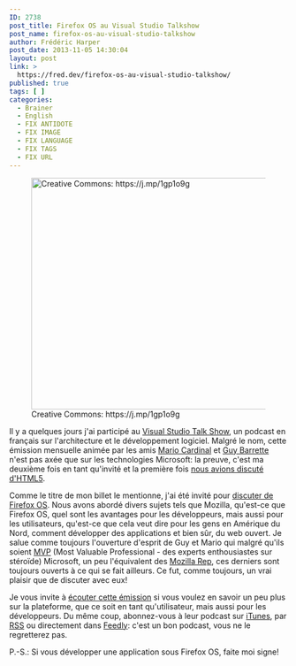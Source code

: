 ```yaml
---
ID: 2738
post_title: Firefox OS au Visual Studio Talkshow
post_name: firefox-os-au-visual-studio-talkshow
author: Frédéric Harper
post_date: 2013-11-05 14:30:04
layout: post
link: >
  https://fred.dev/firefox-os-au-visual-studio-talkshow/
published: true
tags: [ ]
categories:
  - Brainer
  - English
  - FIX ANTIDOTE
  - FIX IMAGE
  - FIX LANGUAGE
  - FIX TAGS
  - FIX URL
---
```

<figure><img alt="Creative Commons: https://j.mp/1gp1o9g" src="http://fred.dev/wp-content/uploads/2013/11/podcast.jpg" width="600" height="419"/><figcaption> Creative Commons: https://j.mp/1gp1o9g</figcaption></figure><p>Il y a quelques jours j'ai participé au <a href="https://visualstudiotalkshow.libsyn.com/" target="_blank" rel="noopener noreferrer">Visual Studio Talk Show</a>, un podcast en français sur l'architecture et le développement logiciel. Malgré le nom, cette émission mensuelle animée par les amis <a href="https://mariocardinal.wordpress.com/" target="_blank" rel="noopener noreferrer">Mario Cardinal</a> et <a href="https://blog.guybarrette.com/" target="_blank" rel="noopener noreferrer">Guy Barrette</a> n'est pas axée que sur les technologies Microsoft: la preuve, c'est ma deuxième fois en tant qu'invité et la première fois <a href="https://visualstudiotalkshow.libsyn.com/0137-fr-d-ric-harper-html5" target="_blank" rel="noopener noreferrer">nous avions discuté d'HTML5</a>.</p><p>Comme le titre de mon billet le mentionne, j'ai été invité pour <a href="https://visualstudiotalkshow.libsyn.com/0164-fr-d-ric-harper-firefox-os" target="_blank" rel="noopener noreferrer">discuter de Firefox OS</a>. Nous avons abordé divers sujets tels que Mozilla, qu'est-ce que Firefox OS, quel sont les avantages pour les développeurs, mais aussi pour les utilisateurs, qu'est-ce que cela veut dire pour les gens en Amérique du Nord, comment développer des applications et bien sûr, du web ouvert. Je salue comme toujours l'ouverture d'esprit de Guy et Mario qui malgré qu'ils soient <a href="https://mvp.microsoft.com/en-US/" target="_blank" rel="noopener noreferrer">MVP</a> (Most Valuable Professional - des experts enthousiastes sur stéroïde) Microsoft, un peu l'équivalent des <a href="https://reps.mozilla.org/" target="_blank" rel="noopener noreferrer">Mozilla Rep</a>, ces derniers sont toujours ouverts à ce qui se fait ailleurs. Ce fut, comme toujours, un vrai plaisir que de discuter avec eux!</p><p>Je vous invite à <a href="https://visualstudiotalkshow.libsyn.com/0164-fr-d-ric-harper-firefox-os" target="_blank" rel="noopener noreferrer">écouter cette émission</a> si vous voulez en savoir un peu plus sur la plateforme, que ce soit en tant qu'utilisateur, mais aussi pour les développeurs. Du même coup, abonnez-vous à leur podcast sur <a href="https://itunes.apple.com/us/podcast/visual-studio-talk-show/id673760676?mt=2&amp;uo=4" target="_blank" rel="noopener noreferrer">iTunes</a>, par <a href="https://visualstudiotalkshow.libsyn.com/rss" target="_blank" rel="noopener noreferrer">RSS</a> ou directement dans <a href="https://cloud.feedly.com/#subscription%2Ffeed%2Fhttp%3A%2F%2Fvisualstudiotalkshow.libsyn.com%2Frss" target="_blank" rel="noopener noreferrer">Feedly</a>: c'est un bon podcast, vous ne le regretterez pas.</p><p>P.-S.: Si vous développer une application sous Firefox OS, faite moi signe!</p> 
